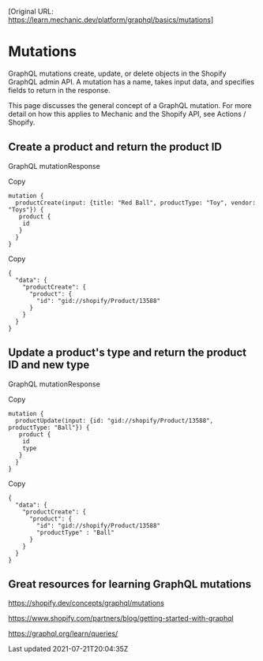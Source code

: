 [Original URL: https://learn.mechanic.dev/platform/graphql/basics/mutations]

# Mutations

GraphQL mutations create, update, or delete objects in the Shopify GraphQL admin API. A mutation has a name, takes input data, and specifies fields to return in the response.

This page discusses the general concept of a GraphQL mutation. For more detail on how this applies to Mechanic and the Shopify API, see Actions / Shopify.

## Create a product and return the product ID

GraphQL mutationResponse

Copy

    mutation {
      productCreate(input: {title: "Red Ball", productType: "Toy", vendor: "Toys"}) {
       product {
        id
       }
      }
    }

Copy

    {
      "data": {
        "productCreate": {
          "product": {
            "id": "gid://shopify/Product/13588"
          }
        }
      }
    }

## Update a product's type and return the product ID and new type

GraphQL mutationResponse

Copy

    mutation {
      productUpdate(input: {id: "gid://shopify/Product/13588", productType: "Ball"}) {
       product {
        id
        type
       }
      }
    }

Copy

    {
      "data": {
        "productCreate": {
          "product": {
            "id": "gid://shopify/Product/13588"
            "productType" : "Ball"
          }
        }
      }
    }

## Great resources for learning GraphQL mutations

https://shopify.dev/concepts/graphql/mutations

https://www.shopify.com/partners/blog/getting-started-with-graphql

https://graphql.org/learn/queries/

Last updated 2021-07-21T20:04:35Z